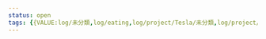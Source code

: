 ```yaml
---
status: open
tags: {{VALUE:log/未分類,log/eating,log/project/Tesla/未分類,log/project/MiTAC/未分類,}}
---
```

